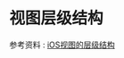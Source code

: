 # 视图层级结构

参考资料 : [iOS视图的层级结构](https://lzcuriosity.github.io/2016/07/27/iOS%E8%A7%86%E5%9B%BE%E7%9A%84%E5%B1%82%E7%BA%A7%E7%BB%93%E6%9E%84/)

